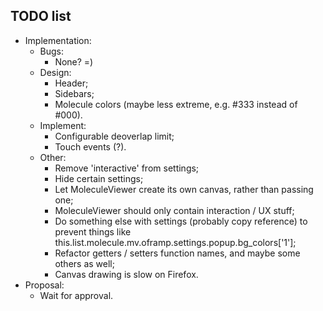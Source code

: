 ## TODO list
- Implementation:
  - Bugs:
    - None? =)
  - Design:
    - Header;
    - Sidebars;
    - Molecule colors (maybe less extreme, e.g. #333 instead of #000).
  - Implement:
    - Configurable deoverlap limit;
    - Touch events (?).
  - Other:
    - Remove 'interactive' from settings;
    - Hide certain settings;
    - Let MoleculeViewer create its own canvas, rather than passing one;
    - MoleculeViewer should only contain interaction / UX stuff;
    - Do something else with settings (probably copy reference) to prevent things like this.list.molecule.mv.oframp.settings.popup.bg_colors['1'];
    - Refactor getters / setters function names, and maybe some others as well;
    - Canvas drawing is slow on Firefox.
- Proposal:
  - Wait for approval.

